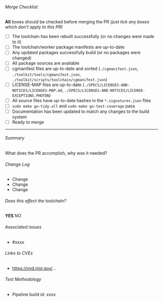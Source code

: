 <!--
COMMENT BLOCKS WILL NOT BE INCLUDED IN THE PR.
Feel free to delete sections of the template which do not apply to your PR, or add additional details
-->

###### Merge Checklist  <!-- REQUIRED -->
<!-- You can set them now ([x]) or set them later using the Github UI -->
**All** boxes should be checked before merging the PR *(just tick any boxes which don't apply to this PR)*
- [ ] The toolchain has been rebuilt successfully (or no changes were made to it)
- [ ] The toolchain/worker package manifests are up-to-date
- [ ] Any updated packages successfully build (or no packages were changed)
- [ ] All package sources are available
- [ ] cgmanifest files are up-to-date and sorted (`./cgmanifest.json`, `./toolkit/tools/cgmanifest.json`, `./toolkit/scripts/toolchain/cgmanifest.json`)
- [ ] LICENSE-MAP files are up-to-date (`./SPECS/LICENSES-AND-NOTICES/LICENSES-MAP.md`, `./SPECS/LICENSES-AND-NOTICES/LICENSE-EXCEPTIONS.PHOTON`)
- [ ] All source files have up-to-date hashes in the `*.signatures.json` files
- [ ] `sudo make go-tidy-all` and `sudo make go-test-coverage` pass
- [ ] Documentation has been updated to match any changes to the build system
- [ ] Ready to merge

---

###### Summary <!-- REQUIRED -->
<!-- Quick explanation of the changes. -->
What does the PR accomplish, why was it needed?

###### Change Log  <!-- REQUIRED -->
<!-- Detail the changes made here. -->
<!-- Please list any packages which will be affected by this change, if applicable. -->
<!-- Please list any CVES fixed by this change, if applicable. -->
- Change
- Change
- Change

###### Does this affect the toolchain?  <!-- REQUIRED -->
<!-- Any packages which are included in the toolchain should be carefully considered. Make sure the toolchain builds with these changes if so. -->
**YES**
NO

###### Associated issues  <!-- optional -->
<!-- Link to Github issues if possible. -->
<!-- you can use "fixes #xxxx" to auto close an associated issue once the PR is merged -->
- #xxxx

###### Links to CVEs  <!-- optional -->
- https://nvd.nist.gov/...

###### Test Methodology
<!-- How as this test validated? i.e. local build, pipeline build etc. -->
- Pipeline build id: xxxx
